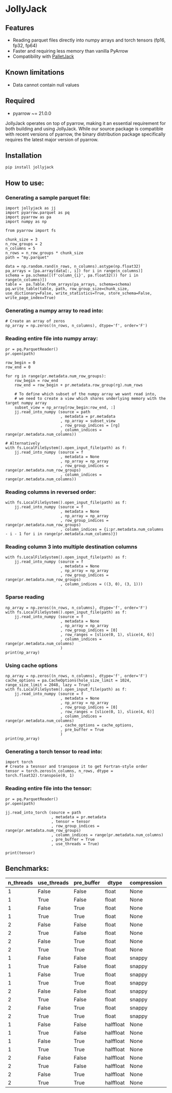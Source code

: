 # JollyJack

## Features

- Reading parquet files directly into numpy arrays and torch tensors (fp16, fp32, fp64)
- Faster and requiring less memory than vanilla PyArrow
- Compatibility with [PalletJack](https://github.com/marcin-krystianc/PalletJack)

## Known limitations

- Data cannot contain null values

## Required

- pyarrow  ~= 21.0.0
 
JollyJack operates on top of pyarrow, making it an essential requirement for both building and using JollyJack. While our source package is compatible with recent versions of pyarrow, the binary distribution package specifically requires the latest major version of pyarrow.

##  Installation

```
pip install jollyjack
```

## How to use:

### Generating a sample parquet file:
```
import jollyjack as jj
import pyarrow.parquet as pq
import pyarrow as pa
import numpy as np

from pyarrow import fs

chunk_size = 3
n_row_groups = 2
n_columns = 5
n_rows = n_row_groups * chunk_size
path = "my.parquet"

data = np.random.rand(n_rows, n_columns).astype(np.float32)
pa_arrays = [pa.array(data[:, i]) for i in range(n_columns)]
schema = pa.schema([(f'column_{i}', pa.float32()) for i in range(n_columns)])
table =  pa.Table.from_arrays(pa_arrays, schema=schema)
pq.write_table(table, path, row_group_size=chunk_size, use_dictionary=False, write_statistics=True, store_schema=False, write_page_index=True)
```

### Generating a numpy array to read into:
```
# Create an array of zeros
np_array = np.zeros((n_rows, n_columns), dtype='f', order='F')
```

### Reading entire file into numpy array:
```
pr = pq.ParquetReader()
pr.open(path)

row_begin = 0
row_end = 0

for rg in range(pr.metadata.num_row_groups):
    row_begin = row_end
    row_end = row_begin + pr.metadata.row_group(rg).num_rows

    # To define which subset of the numpy array we want read into,
    # we need to create a view which shares underlying memory with the target numpy array
    subset_view = np_array[row_begin:row_end, :] 
    jj.read_into_numpy (source = path
                        , metadata = pr.metadata
                        , np_array = subset_view
                        , row_group_indices = [rg]
                        , column_indices = range(pr.metadata.num_columns))

# Alternatively
with fs.LocalFileSystem().open_input_file(path) as f:
    jj.read_into_numpy (source = f
                        , metadata = None
                        , np_array = np_array
                        , row_group_indices = range(pr.metadata.num_row_groups)
                        , column_indices = range(pr.metadata.num_columns))
```

### Reading columns in reversed order:
```
with fs.LocalFileSystem().open_input_file(path) as f:
    jj.read_into_numpy (source = f
                        , metadata = None
                        , np_array = np_array
                        , row_group_indices = range(pr.metadata.num_row_groups)
                        , column_indices = {i:pr.metadata.num_columns - i - 1 for i in range(pr.metadata.num_columns)})
```

### Reading column 3 into multiple destination columns
```
with fs.LocalFileSystem().open_input_file(path) as f:
    jj.read_into_numpy (source = f
                        , metadata = None
                        , np_array = np_array
                        , row_group_indices = range(pr.metadata.num_row_groups)
                        , column_indices = ((3, 0), (3, 1)))
```

### Sparse reading
```
np_array = np.zeros((n_rows, n_columns), dtype='f', order='F')
with fs.LocalFileSystem().open_input_file(path) as f:
    jj.read_into_numpy (source = f
                        , metadata = None
                        , np_array = np_array
                        , row_group_indices = [0]
                        , row_ranges = [slice(0, 1), slice(4, 6)]
                        , column_indices = range(pr.metadata.num_columns)
						)
print(np_array)
```

### Using cache options
```
np_array = np.zeros((n_rows, n_columns), dtype='f', order='F')
cache_options = pa.CacheOptions(hole_size_limit = 1024, range_size_limit = 2048, lazy = True)
with fs.LocalFileSystem().open_input_file(path) as f:
    jj.read_into_numpy (source = f
                        , metadata = None
                        , np_array = np_array
                        , row_group_indices = [0]
                        , row_ranges = [slice(0, 1), slice(4, 6)]
                        , column_indices = range(pr.metadata.num_columns)
                        , cache_options = cache_options,
                        , pre_buffer = True
						)
print(np_array)
```

### Generating a torch tensor to read into:
```
import torch
# Create a tesnsor and transpose it to get Fortran-style order
tensor = torch.zeros(n_columns, n_rows, dtype = torch.float32).transpose(0, 1)
```

### Reading entire file into the tensor:
```
pr = pq.ParquetReader()
pr.open(path)

jj.read_into_torch (source = path
                    , metadata = pr.metadata
                    , tensor = tensor
                    , row_group_indices = range(pr.metadata.num_row_groups)
                    , column_indices = range(pr.metadata.num_columns)
                    , pre_buffer = True
                    , use_threads = True)

print(tensor)
```

## Benchmarks:

| n_threads | use_threads | pre_buffer | dtype     | compression | PyArrow   | JollyJack |
|-----------|-------------|------------|-----------|-------------|-----------|-----------|
| 1         | False       | False      | float     | None        | **6.79s** | **3.55s** |
| 1         | True        | False      | float     | None        | **5.17s** | **2.32s** |
| 1         | False       | True       | float     | None        | **5.54s** | **2.76s** |
| 1         | True        | True       | float     | None        | **3.98s** | **2.66s** |
| 2         | False       | False      | float     | None        | **4.63s** | **2.33s** |
| 2         | True        | False      | float     | None        | **3.89s** | **2.36s** |
| 2         | False       | True       | float     | None        | **4.19s** | **2.61s** |
| 2         | True        | True       | float     | None        | **3.36s** | **2.39s** |
| 1         | False       | False      | float     | snappy      | **7.00s** | **3.56s** |
| 1         | True        | False      | float     | snappy      | **5.21s** | **2.23s** |
| 1         | False       | True       | float     | snappy      | **5.22s** | **3.30s** |
| 1         | True        | True       | float     | snappy      | **3.73s** | **2.84s** |
| 2         | False       | False      | float     | snappy      | **4.43s** | **2.49s** |
| 2         | True        | False      | float     | snappy      | **3.40s** | **2.42s** |
| 2         | False       | True       | float     | snappy      | **4.07s** | **2.63s** |
| 2         | True        | True       | float     | snappy      | **3.14s** | **2.55s** |
| 1         | False       | False      | halffloat | None        | **7.21s** | **1.23s** |
| 1         | True        | False      | halffloat | None        | **3.53s** | **0.71s** |
| 1         | False       | True       | halffloat | None        | **7.43s** | **1.96s** |
| 1         | True        | True       | halffloat | None        | **4.04s** | **1.52s** |
| 2         | False       | False      | halffloat | None        | **3.84s** | **0.64s** |
| 2         | True        | False      | halffloat | None        | **3.11s** | **0.57s** |
| 2         | False       | True       | halffloat | None        | **4.07s** | **1.17s** |
| 2         | True        | True       | halffloat | None        | **3.39s** | **1.14s** |
